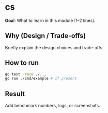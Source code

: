 # cs

**Goal**: What to learn in this module (1–2 lines).

## Why (Design / Trade-offs)

Briefly explain the design choices and trade-offs.

## How to run

```bash
go test -race ./...
go run ./cmd/example # if present
```

## Result

Add benchmark numbers, logs, or screenshots.
